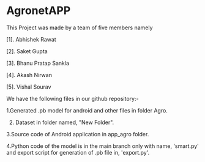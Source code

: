 # AgronetAPP
This Project was made by a team of five members namely


[1]. Abhishek Rawat

[2]. Saket Gupta

[3]. Bhanu Pratap Sankla

[4]. Akash Nirwan

[5]. Vishal Sourav

We have the following files in our github repository:-

1.Generated .pb model for android and other files in folder Agro.

2. Dataset in folder named, "New Folder".

3.Source code of Android application in app_agro folder.

4.Python code of the model is in the main branch only with name, 'smart.py' and export script for generation of .pb file in, 'export.py'.
